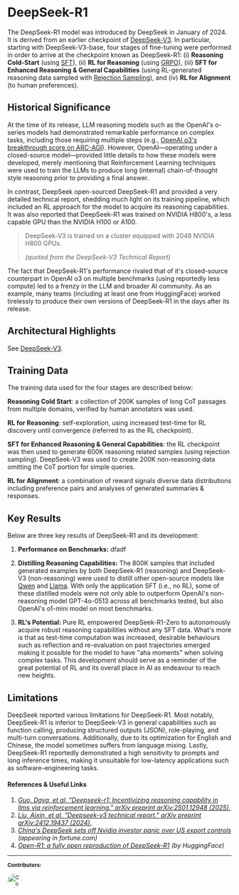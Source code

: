 # DeepSeek-R1

The DeepSeek-R1 model was introduced by DeepSeek in January of 2024. It is
derived from an earlier checkpoint of [DeepSeek-V3](../models/deepseek_v3.md).
In particular, starting with DeepSeek-V3-base, four stages of fine-tuning were
performed in order to arrive at the checkpoint known as DeepSeek-R1: (i) **Reasoning
Cold-Start** (using [SFT](../llms/fine_tuning/sft.md)), (ii) **RL for Reasoning**
(using [GRPO](../llms/fine_tuning/grpo.md)), (iii) **SFT for Enhanced Reasoning
& General Capabilities** (using RL-generated reasoning data sampled with
[Rejection Sampling](../llms/misc/rejection_sampling.md)), and (iv) **RL for Alignment**
(to human preferences).

## Historical Significance

At the time of its release, LLM reasoning models such as the OpenAI's o-series
models had demonstrated remarkable performance on complex tasks, including those
requiring multiple steps (e.g., [OpenAI o3's breakthrough score on ARC-AGI](https://arcprize.org/blog/oai-o3-pub-breakthrough)).
However, OpenAI—operating under a closed-source model—provided little details to
how these models were developed, merely mentioning that Reinforcement Learning techniques
were used to train the LLMs to produce long (internal) chain-of-thought style
reasoning prior to providing a final answer.

In contrast, DeepSeek open-sourced DeepSeek-R1 and provided a very detailed
technical report, shedding much light on its training pipeline, which included an
RL approach for the model to acquire its reasoning capabilities. It was also
reported that DeepSeek-R1 was trained on NVIDIA H800's, a less capable GPU than
the NVIDIA H100 or A100.

> DeepSeek-V3 is trained on a cluster equipped with 2048 NVIDIA H800 GPUs.
>
> _(quoted from the DeepSeek-V3 Technical Report)_

The fact that DeepSeek-R1's performance rivaled that of it's closed-source
counterpart in OpenAI o3 on multiple benchmarks (using reportedly less compute)
led to a frenzy in the LLM and broader AI community. As an example, many teams
(including at least one from HuggingFace) worked tirelessly to produce their own
versions of DeepSeek-R1 in the days after its release.

## Architectural Highlights

See [DeepSeek-V3](../models/deepseek_v3.md).

## Training Data

The training data used for the four stages are described below:

**Reasoning Cold Start**: a collection of 200K samples of long CoT passages from
multiple domains, verified by human annotators was used.

**RL for Reasoning**: self-exploration, using increased test-time for RL discovery
until convergence (referred to as the RL checkpoint).

**SFT for Enhanced Reasoning & General Capabilities**: the RL checkpoint was then
used to generate 600K reasoning related samples (using rejection sampling).
DeepSeek-V3 was used to create 200K non-reasoning data omitting the CoT portion
for simple queries.

**RL for Alignment**: a combination of reward signals diverse data distributions
including preference pairs and analyses of generated summaries & responses.

## Key Results

Below are three key results of DeepSeek-R1 and its development:

1. **Performance on Benchmarks:** dfadf

2. **Distilling Reasoning Capabilities:** The 800K samples that included generated
   examples by both DeepSeek-R1 (reasoning) and DeepSeek-V3 (non-reasoning) were
   used to distill other open-source models like [Qwen](../models/qwen2pt5.md)
   and [Llama](../models/llama_3.md). With only the application SFT (i.e., no RL),
   some of these distilled models were not only able to outperform OpenAI's non-reasoning
   model GPT-4o-0513 across all benchmarks tested, but also OpenAI's o1-mini model
   on most benchmarks.

3. **RL's Potential:** Pure RL empowered DeepSeek-R1-Zero to autonomously acquire
   robust reasoning capabilities without any SFT data. What's more is that as test-time
   computation was increased, desirable behaviours such as reflection and re-evaluation
   on past trajectories emerged making it possible for the model to have "aha moments"
   when solving complex tasks. This development should serve as a reminder of the
   great potential of RL and its overall place in AI as endeavour to reach new
   heights.

## Limitations

DeepSeek reported various limitations for DeepSeek-R1. Most notably, DeepSeek-R1
is inferior to DeepSeek-V3 in general capabilities such as function calling, producing
structured outputs (JSON), role-playing, and multi-turn conversations. Additionally,
due to its optimization for English and Chinese, the model sometimes suffers from
language mixing. Lastly, DeepSeek-R1 reportedly demonstrated a high sensitivity
to prompts and long inference times, making it unsuitable for low-latency applications
such as software-engineering tasks.

#### References & Useful Links <!-- markdownlint-disable-line MD001 -->

1. [_Guo, Daya, et al. "Deepseek-r1: Incentivizing reasoning capability in llms
   via reinforcement learning." arXiv preprint arXiv:2501.12948 (2025)._](https://arxiv.org/pdf/2501.12948)
2. [_Liu, Aixin, et al. "Deepseek-v3 technical report." arXiv preprint
   arXiv:2412.19437 (2024)._](https://arxiv.org/pdf/2412.19437)
3. [_China's DeepSeek sets off Nvidia investor panic over US export controls_](https://fortune.com/2025/01/27/china-deepseek-nvidia-gpu-investor-panic-us-export-controls-rethink/)
   _(appearing in fortune.com)_
4. [_Open-R1: a fully open reproduction of DeepSeek-R1_](https://huggingface.co/blog/open-r1)
   _(by HuggingFace)_

<!-- TODO: mdBook preprocessor with custom mustache handler {{ #author }} -->
<!-- markdownlint-disable-file MD033 -->

---

<div class="contributor-footnotes">
<small>

**Contributors:**

<a href="https://github.com/nerdai">
<img src="https://github.com/nerdai.png"
  width="32px" alt="Contributor 1" style="border-radius: 50%">
</a>
</small>

</div>
